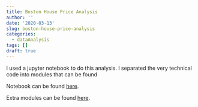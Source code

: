 ```yaml
---
title: Boston House Price Analysis
author: ''
date: '2020-03-13'
slug: boston-house-price-analysis
categories:
  - dataAnalysis
tags: []
draft: true
---
```



I used a jupyter notebook to do this analysis. I separated the very technical code into modules that can be found 


Notebook can be found <a href="https://nbviewer.jupyter.org/github/ayoskovich/personalSite/blob/master/pyNotebooks/housing/housePrices.ipynb?flush_cache=True" target="_blank"> here</a>.


Extra modules can be found <a href="https://github.com/ayoskovich/personalSite/tree/master/pyNotebooks/housing" target="_blank">here</a>.
